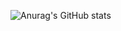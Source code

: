 ![Anurag's GitHub stats](https://github-readme-stats.vercel.app/api?username=Antenev&show_icons=true&theme=tokyonight)
